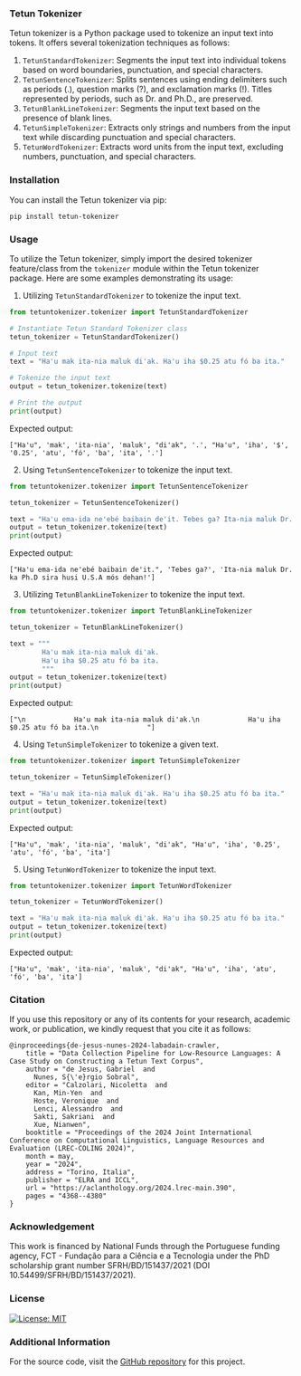### Tetun Tokenizer

Tetun tokenizer is a Python package used to tokenize an input text into tokens.  It offers several tokenization techniques as follows:

1. `TetunStandardTokenizer`: Segments the input text into individual tokens based on word boundaries, punctuation, and special characters.
2. `TetunSentenceTokenizer`: Splits sentences using ending delimiters such as periods (.), question marks (?), and exclamation marks (!). Titles represented by periods, such as Dr. and Ph.D., are preserved.
3. `TetunBlankLineTokenizer`: Segments the input text based on the presence of blank lines.
4. `TetunSimpleTokenizer`: Extracts only strings and numbers from the input text while discarding punctuation and special characters.
5. `TetunWordTokenizer`: Extracts word units from the input text, excluding numbers, punctuation, and special characters.


### Installation

You can install the Tetun tokenizer via pip:

```
pip install tetun-tokenizer
```

### Usage

To utilize the Tetun tokenizer, simply import the desired tokenizer feature/class from the `tokenizer` module within the Tetun tokenizer package. Here are some examples demonstrating its usage:

1. Utilizing  `TetunStandardTokenizer` to tokenize the input text.

```python
from tetuntokenizer.tokenizer import TetunStandardTokenizer

# Instantiate Tetun Standard Tokenizer class
tetun_tokenizer = TetunStandardTokenizer()

# Input text
text = "Ha'u mak ita-nia maluk di'ak. Ha'u iha $0.25 atu fó ba ita."

# Tokenize the input text
output = tetun_tokenizer.tokenize(text)

# Print the output
print(output)
```

Expected output:

```
["Ha'u", 'mak', 'ita-nia', 'maluk', "di'ak", '.', "Ha'u", 'iha', '$', '0.25', 'atu', 'fó', 'ba', 'ita', '.']
```

2. Using `TetunSentenceTokenizer` to tokenize the input text.

```python
from tetuntokenizer.tokenizer import TetunSentenceTokenizer

tetun_tokenizer = TetunSentenceTokenizer()

text = "Ha'u ema-ida ne'ebé baibain de'it. Tebes ga? Ita-nia maluk Dr. ka Ph.D sira husi U.S.A mós dehan!"
output = tetun_tokenizer.tokenize(text)
print(output)
```

Expected output:

```
["Ha'u ema-ida ne'ebé baibain de'it.", 'Tebes ga?', 'Ita-nia maluk Dr. ka Ph.D sira husi U.S.A mós dehan!']
```

3. Utilizing `TetunBlankLineTokenizer` to tokenize the input text.

```python
from tetuntokenizer.tokenizer import TetunBlankLineTokenizer

tetun_tokenizer = TetunBlankLineTokenizer()

text = """
        Ha'u mak ita-nia maluk di'ak.
        Ha'u iha $0.25 atu fó ba ita.
        """
output = tetun_tokenizer.tokenize(text)
print(output)
```

Expected output:

```
["\n            Ha'u mak ita-nia maluk di'ak.\n            Ha'u iha $0.25 atu fó ba ita.\n            "]
```

4. Using `TetunSimpleTokenizer` to tokenize a given text.

```python
from tetuntokenizer.tokenizer import TetunSimpleTokenizer

tetun_tokenizer = TetunSimpleTokenizer()

text = "Ha'u mak ita-nia maluk di'ak. Ha'u iha $0.25 atu fó ba ita."
output = tetun_tokenizer.tokenize(text)
print(output)
```

Expected output:

```
["Ha'u", 'mak', 'ita-nia', 'maluk', "di'ak", "Ha'u", 'iha', '0.25', 'atu', 'fó', 'ba', 'ita']
```

5. Using `TetunWordTokenizer` to tokenize the input text.

```python
from tetuntokenizer.tokenizer import TetunWordTokenizer

tetun_tokenizer = TetunWordTokenizer()

text = "Ha'u mak ita-nia maluk di'ak. Ha'u iha $0.25 atu fó ba ita."
output = tetun_tokenizer.tokenize(text)
print(output)
```

Expected output:

```
["Ha'u", 'mak', 'ita-nia', 'maluk', "di'ak", "Ha'u", 'iha', 'atu', 'fó', 'ba', 'ita']
```

### Citation
If you use this repository or any of its contents for your research, academic work, or publication, we kindly request that you cite it as follows:

````
@inproceedings{de-jesus-nunes-2024-labadain-crawler,
    title = "Data Collection Pipeline for Low-Resource Languages: A Case Study on Constructing a Tetun Text Corpus",
    author = "de Jesus, Gabriel  and
      Nunes, S{\'e}rgio Sobral",
    editor = "Calzolari, Nicoletta  and
      Kan, Min-Yen  and
      Hoste, Veronique  and
      Lenci, Alessandro  and
      Sakti, Sakriani  and
      Xue, Nianwen",
    booktitle = "Proceedings of the 2024 Joint International Conference on Computational Linguistics, Language Resources and Evaluation (LREC-COLING 2024)",
    month = may,
    year = "2024",
    address = "Torino, Italia",
    publisher = "ELRA and ICCL",
    url = "https://aclanthology.org/2024.lrec-main.390",
    pages = "4368--4380"
}
````


### Acknowledgement
This work is financed by National Funds through the Portuguese funding agency, FCT - Fundação para a Ciência e a Tecnologia under the PhD scholarship grant number SFRH/BD/151437/2021 (DOI 10.54499/SFRH/BD/151437/2021).


### License
[![License: MIT](https://img.shields.io/badge/License-MIT-yellow.svg)](https://github.com/gabriel-de-jesus/tetun-tokenizer/blob/main/LICENSE)


### Additional Information

For the source code, visit the [GitHub repository](https://github.com/gabriel-de-jesus/tetun-tokenizer) for this project.

